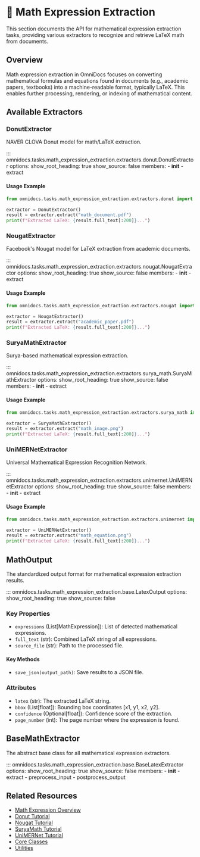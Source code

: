 # 🔢 Math Expression Extraction

This section documents the API for mathematical expression extraction tasks, providing various extractors to recognize and retrieve LaTeX math from documents.

## Overview

Math expression extraction in OmniDocs focuses on converting mathematical formulas and equations found in documents (e.g., academic papers, textbooks) into a machine-readable format, typically LaTeX. This enables further processing, rendering, or indexing of mathematical content.

## Available Extractors

### DonutExtractor

NAVER CLOVA Donut model for math/LaTeX extraction.

::: omnidocs.tasks.math_expression_extraction.extractors.donut.DonutExtractor
    options:
      show_root_heading: true
      show_source: false
      members:
        - __init__
        - extract

#### Usage Example

```python
from omnidocs.tasks.math_expression_extraction.extractors.donut import DonutExtractor

extractor = DonutExtractor()
result = extractor.extract("math_document.pdf")
print(f"Extracted LaTeX: {result.full_text[:200]}...")
```

### NougatExtractor

Facebook's Nougat model for LaTeX extraction from academic documents.

::: omnidocs.tasks.math_expression_extraction.extractors.nougat.NougatExtractor
    options:
      show_root_heading: true
      show_source: false
      members:
        - __init__
        - extract

#### Usage Example

```python
from omnidocs.tasks.math_expression_extraction.extractors.nougat import NougatExtractor

extractor = NougatExtractor()
result = extractor.extract("academic_paper.pdf")
print(f"Extracted LaTeX: {result.full_text[:200]}...")
```

### SuryaMathExtractor

Surya-based mathematical expression extraction.

::: omnidocs.tasks.math_expression_extraction.extractors.surya_math.SuryaMathExtractor
    options:
      show_root_heading: true
      show_source: false
      members:
        - __init__
        - extract

#### Usage Example

```python
from omnidocs.tasks.math_expression_extraction.extractors.surya_math import SuryaMathExtractor

extractor = SuryaMathExtractor()
result = extractor.extract("math_image.png")
print(f"Extracted LaTeX: {result.full_text[:200]}...")
```

### UniMERNetExtractor

Universal Mathematical Expression Recognition Network.

::: omnidocs.tasks.math_expression_extraction.extractors.unimernet.UniMERNetExtractor
    options:
      show_root_heading: true
      show_source: false
      members:
        - __init__
        - extract

#### Usage Example

```python
from omnidocs.tasks.math_expression_extraction.extractors.unimernet import UniMERNetExtractor

extractor = UniMERNetExtractor()
result = extractor.extract("math_equation.png")
print(f"Extracted LaTeX: {result.full_text[:200]}...")
```

## MathOutput

The standardized output format for mathematical expression extraction results.

::: omnidocs.tasks.math_expression_extraction.base.LatexOutput
    options:
      show_root_heading: true
      show_source: false

### Key Properties

- `expressions` (List[MathExpression]): List of detected mathematical expressions.
- `full_text` (str): Combined LaTeX string of all expressions.
- `source_file` (str): Path to the processed file.

#### Key Methods

- `save_json(output_path)`: Save results to a JSON file.

### Attributes

- `latex` (str): The extracted LaTeX string.
- `bbox` (List[float]): Bounding box coordinates [x1, y1, x2, y2].
- `confidence` (Optional[float]): Confidence score of the extraction.
- `page_number` (int): The page number where the expression is found.

## BaseMathExtractor

The abstract base class for all mathematical expression extractors.

::: omnidocs.tasks.math_expression_extraction.base.BaseLatexExtractor
    options:
      show_root_heading: true
      show_source: false
      members:
        - __init__
        - extract
        - preprocess_input
        - postprocess_output

## Related Resources

- [Math Expression Overview](../../tasks/math_extraction/overview.md)
- [Donut Tutorial](../../tasks/math_extraction/tutorials/donut.ipynb)
- [Nougat Tutorial](../../tasks/math_extraction/tutorials/nougat.ipynb)
- [SuryaMath Tutorial](../../tasks/math_extraction/tutorials/suryamath.ipynb)
- [UniMERNet Tutorial](../../tasks/math_extraction/tutorials/unimernet.ipynb)
- [Core Classes](../core.md)
- [Utilities](../utils.md)
